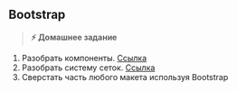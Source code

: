 
## Bootstrap

> **⚡️ Домашнее задание**

1. Разобрать компоненты. [Ссылка](https://bootstrap-4.ru/docs/4.3.1/components/alerts/)
2. Разобрать систему сеток. [Ссылка](https://bootstrap-4.ru/docs/4.3.1/layout/grid/)
3. Сверстать часть любого макета используя Bootstrap
